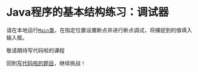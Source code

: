 # Java程序的基本结构练习：调试器

请在本地运行[`Main`类](https://github.com/hcsp/set-a-condition-breakpoint/blob/master/src/main/java/Main.java)，在指定位置设置断点并进行断点调试，将捕捉到的值填入输入框。

敬请期待写代码啦的课程

回到[写代码啦的题目](https://xiedaimala.com/tasks/983f970a-bfd9-4141-89c1-c3479f2a61e8/quizzes/6d73994a-aa16-42fd-af55-e44a0ed43c87)，继续挑战！
